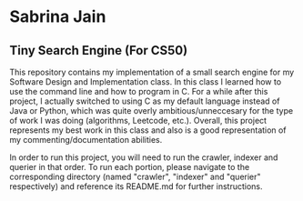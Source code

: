 # Sabrina Jain
## Tiny Search Engine (For CS50)

This repository contains my implementation of a small search engine for my Software Design and Implementation class. In this class I learned how to use the command line and how to program in C. For a while after this project, I actually switched to using C as my default language instead of Java or Python, which was quite overly ambitious/unneccesary for the type of work I was doing (algorithms, Leetcode, etc.). Overall, this project represents my best work in this class and also 
is a good representation of my commenting/documentation abilities.

In order to run this project, you will need to run the crawler, indexer and querier in that order. To run each portion, please navigate to the corresponding directory (named "crawler", "indexer" and "querier" respectively) and reference its README.md for further instructions. 
